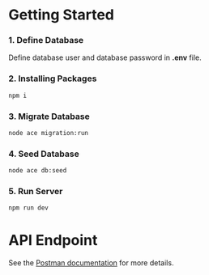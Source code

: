 # **Getting Started**

### 1. Define Database

Define database user and database password in **.env** file.

### 2. Installing Packages

```bash
npm i
```

### 3. Migrate Database

```bash
node ace migration:run
```

### 4. Seed Database

```bash
node ace db:seed
```

### 5. Run Server
```bash
npm run dev
```

# **API Endpoint**

See the [Postman documentation](https://documenter.getpostman.com/view/12500906/UzBmLmrs) for more details.
